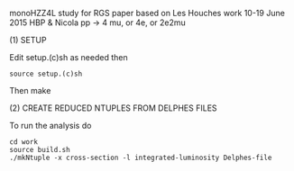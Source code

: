 monoHZZ4L study for RGS paper based on Les Houches work 10-19 June 2015 HBP & Nicola
	pp -> 4 mu, or 4e, or 2e2mu

(1) SETUP
    
Edit setup.(c)sh as needed then

    source setup.(c)sh
    
Then
    make

(2) CREATE REDUCED NTUPLES FROM DELPHES FILES

To run the analysis do
    
    cd work
	source build.sh
	./mkNtuple -x cross-section -l integrated-luminosity Delphes-file
	
    
	    
    
